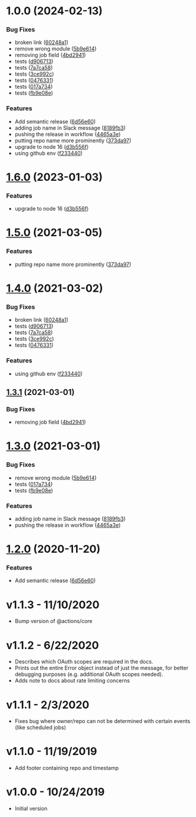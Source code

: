 # 1.0.0 (2024-02-13)


### Bug Fixes

* broken link ([60248a1](https://github.com/csaba-kovacs/github-action-slack-notify-build/commit/60248a188bc8c95bbd95cbba332fa40e0b6ef787))
* remove wrong module ([5b9e614](https://github.com/csaba-kovacs/github-action-slack-notify-build/commit/5b9e614bc8b6b4890c0e0a13e192eeb92bd124d6))
* removing job field ([4bd2941](https://github.com/csaba-kovacs/github-action-slack-notify-build/commit/4bd29412ee530da06c25cd5ff9f331ba32e63f9a))
* tests ([d906713](https://github.com/csaba-kovacs/github-action-slack-notify-build/commit/d906713e9a594fb9a88233853008d82a3879d724))
* tests ([7a7ca58](https://github.com/csaba-kovacs/github-action-slack-notify-build/commit/7a7ca58c85ed62bca087f54a171e0b39e7b5e16a))
* tests ([3ce992c](https://github.com/csaba-kovacs/github-action-slack-notify-build/commit/3ce992c6ce94fb3133f57dcea615898481d5be40))
* tests ([0476331](https://github.com/csaba-kovacs/github-action-slack-notify-build/commit/0476331b3622fb4d79b39508e2305864ffcb06c7))
* tests ([017a734](https://github.com/csaba-kovacs/github-action-slack-notify-build/commit/017a734ff119328b66b4ea112c17a3d151c1d69f))
* tests ([fb9e08e](https://github.com/csaba-kovacs/github-action-slack-notify-build/commit/fb9e08e6a5225d17b05766633e53064af85ee727))


### Features

* Add semantic release ([6d56e60](https://github.com/csaba-kovacs/github-action-slack-notify-build/commit/6d56e60b7083b18466446dcf4b45f1b566235400))
* adding job name in Slack message ([8189fb3](https://github.com/csaba-kovacs/github-action-slack-notify-build/commit/8189fb3863d27e3ba6e4de0a7eb08fa0286e5903))
* pushing the release in workflow ([4465a3e](https://github.com/csaba-kovacs/github-action-slack-notify-build/commit/4465a3e5982572d66731d6cffeed49209b397984))
* putting repo name more prominently ([373da97](https://github.com/csaba-kovacs/github-action-slack-notify-build/commit/373da97827332b19e753c84d1e5b7937dbe0fbfa))
* upgrade to node 16 ([d3b556f](https://github.com/csaba-kovacs/github-action-slack-notify-build/commit/d3b556fae7084b5835b1bef108379f0293ac64e9))
* using github env ([f233440](https://github.com/csaba-kovacs/github-action-slack-notify-build/commit/f233440956d44857156c07a9d035c719c211ed08))

# [1.6.0](https://github.com/voxmedia/github-action-slack-notify-build/compare/v1.5.0...v1.6.0) (2023-01-03)


### Features

* upgrade to node 16 ([d3b556f](https://github.com/voxmedia/github-action-slack-notify-build/commit/d3b556fae7084b5835b1bef108379f0293ac64e9))

# [1.5.0](https://github.com/voxmedia/github-action-slack-notify-build/compare/v1.4.0...v1.5.0) (2021-03-05)


### Features

* putting repo name more prominently ([373da97](https://github.com/voxmedia/github-action-slack-notify-build/commit/373da97827332b19e753c84d1e5b7937dbe0fbfa))

# [1.4.0](https://github.com/voxmedia/github-action-slack-notify-build/compare/v1.3.1...v1.4.0) (2021-03-02)


### Bug Fixes

* broken link ([60248a1](https://github.com/voxmedia/github-action-slack-notify-build/commit/60248a188bc8c95bbd95cbba332fa40e0b6ef787))
* tests ([d906713](https://github.com/voxmedia/github-action-slack-notify-build/commit/d906713e9a594fb9a88233853008d82a3879d724))
* tests ([7a7ca58](https://github.com/voxmedia/github-action-slack-notify-build/commit/7a7ca58c85ed62bca087f54a171e0b39e7b5e16a))
* tests ([3ce992c](https://github.com/voxmedia/github-action-slack-notify-build/commit/3ce992c6ce94fb3133f57dcea615898481d5be40))
* tests ([0476331](https://github.com/voxmedia/github-action-slack-notify-build/commit/0476331b3622fb4d79b39508e2305864ffcb06c7))


### Features

* using github env ([f233440](https://github.com/voxmedia/github-action-slack-notify-build/commit/f233440956d44857156c07a9d035c719c211ed08))

## [1.3.1](https://github.com/voxmedia/github-action-slack-notify-build/compare/v1.3.0...v1.3.1) (2021-03-01)


### Bug Fixes

* removing job field ([4bd2941](https://github.com/voxmedia/github-action-slack-notify-build/commit/4bd29412ee530da06c25cd5ff9f331ba32e63f9a))

# [1.3.0](https://github.com/voxmedia/github-action-slack-notify-build/compare/v1.2.0...v1.3.0) (2021-03-01)


### Bug Fixes

* remove wrong module ([5b9e614](https://github.com/voxmedia/github-action-slack-notify-build/commit/5b9e614bc8b6b4890c0e0a13e192eeb92bd124d6))
* tests ([017a734](https://github.com/voxmedia/github-action-slack-notify-build/commit/017a734ff119328b66b4ea112c17a3d151c1d69f))
* tests ([fb9e08e](https://github.com/voxmedia/github-action-slack-notify-build/commit/fb9e08e6a5225d17b05766633e53064af85ee727))


### Features

* adding job name in Slack message ([8189fb3](https://github.com/voxmedia/github-action-slack-notify-build/commit/8189fb3863d27e3ba6e4de0a7eb08fa0286e5903))
* pushing the release in workflow ([4465a3e](https://github.com/voxmedia/github-action-slack-notify-build/commit/4465a3e5982572d66731d6cffeed49209b397984))

# [1.2.0](https://github.com/voxmedia/github-action-slack-notify-build/compare/v1.1.3...v1.2.0) (2020-11-20)


### Features

* Add semantic release ([6d56e60](https://github.com/voxmedia/github-action-slack-notify-build/commit/6d56e60b7083b18466446dcf4b45f1b566235400))

# v1.1.3 - 11/10/2020

- Bump version of @actions/core

# v1.1.2 - 6/22/2020

- Describes which OAuth scopes are required in the docs.
- Prints out the entire Error object instead of just the message, for better debugging purposes (e.g. additional OAuth scopes needed).
- Adds note to docs about rate limiting concerns

# v1.1.1 - 2/3/2020

- Fixes bug where owner/repo can not be determined with certain events (like scheduled jobs)

# v1.1.0 - 11/19/2019

- Add footer containing repo and timestamp

# v1.0.0 - 10/24/2019

- Initial version
